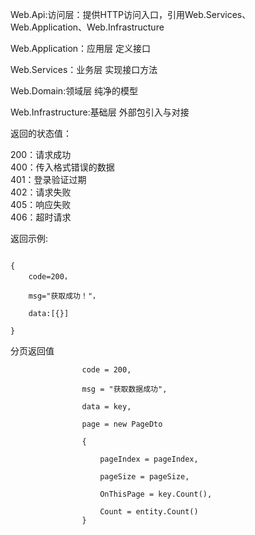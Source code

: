 Web.Api:访问层：提供HTTP访问入口，引用Web.Services、Web.Application、Web.Infrastructure

Web.Application：应用层 定义接口

Web.Services：业务层 实现接口方法

Web.Domain:领域层 纯净的模型

Web.Infrastructure:基础层 外部包引入与对接


返回的状态值：

200：请求成功  
400：传入格式错误的数据  
401：登录验证过期  
402：请求失败  
405：响应失败  
406：超时请求


返回示例:
~~~

{
    code=200，

    msg="获取成功！"，

    data:[{}]

}
~~~

分页返回值
~~~
                code = 200,

                msg = "获取数据成功",

                data = key,

                page = new PageDto

                {

                    pageIndex = pageIndex,

                    pageSize = pageSize,

                    OnThisPage = key.Count(),

                    Count = entity.Count()
                }
~~~